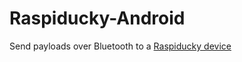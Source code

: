 # Raspiducky-Android

Send payloads over Bluetooth to a [Raspiducky device](https://github.com/arrase/Raspiducky)
